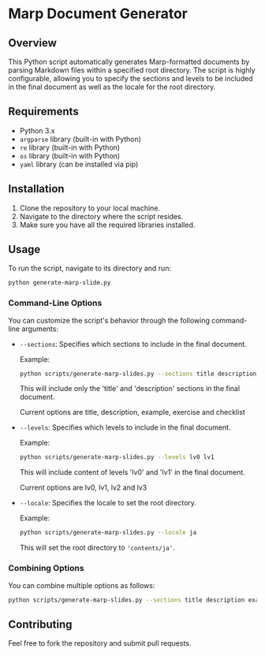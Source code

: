 # Marp Document Generator

## Overview

This Python script automatically generates Marp-formatted documents by parsing Markdown files within a specified root directory. The script is highly configurable, allowing you to specify the sections and levels to be included in the final document as well as the locale for the root directory.

## Requirements

- Python 3.x
- `argparse` library (built-in with Python)
- `re` library (built-in with Python)
- `os` library (built-in with Python)
- `yaml` library (can be installed via pip)

## Installation

1. Clone the repository to your local machine.
2. Navigate to the directory where the script resides.
3. Make sure you have all the required libraries installed.

## Usage

To run the script, navigate to its directory and run:

```bash
python generate-marp-slide.py
```

### Command-Line Options

You can customize the script's behavior through the following command-line arguments:

- `--sections`: Specifies which sections to include in the final document.
  
  Example:

  ```bash
  python scripts/generate-marp-slides.py --sections title description
  ```

  This will include only the 'title' and 'description' sections in the final document.

  Current options are title, description, example, exercise and checklist

- `--levels`: Specifies which levels to include in the final document.
  
  Example:

  ```bash
  python scripts/generate-marp-slides.py --levels lv0 lv1
  ```

  This will include content of levels 'lv0' and 'lv1' in the final document.

  Current options are lv0, lv1, lv2 and lv3

- `--locale`: Specifies the locale to set the root directory.
  
  Example:

  ```bash
  python scripts/generate-marp-slides.py --locale ja
  ```

  This will set the root directory to `'contents/ja'`.

### Combining Options

You can combine multiple options as follows:

```bash
python scripts/generate-marp-slides.py --sections title description example exercise checklist --levels lv1 lv2 lv3 --locale en
```

## Contributing

Feel free to fork the repository and submit pull requests.
